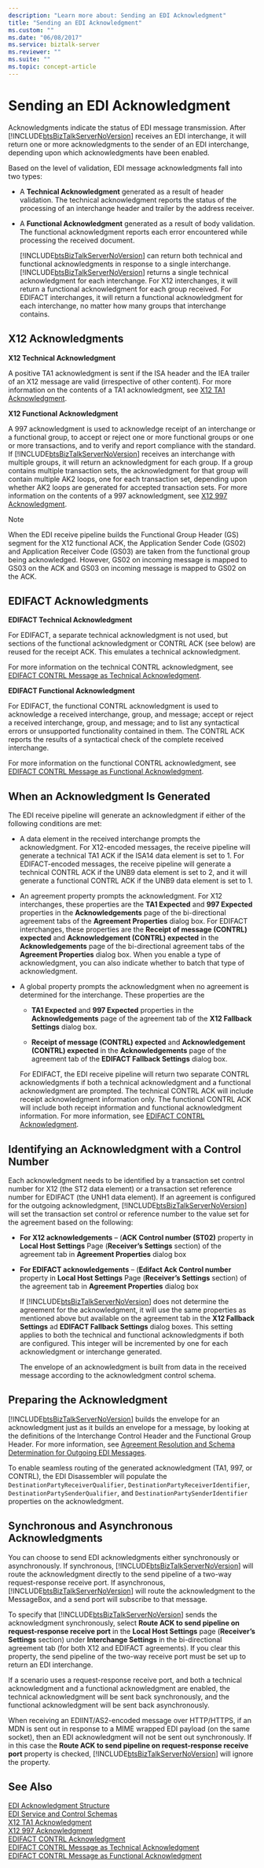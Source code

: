 ```yaml
---
description: "Learn more about: Sending an EDI Acknowledgment"
title: "Sending an EDI Acknowledgment"
ms.custom: ""
ms.date: "06/08/2017"
ms.service: biztalk-server
ms.reviewer: ""
ms.suite: ""
ms.topic: concept-article
---
```

# Sending an EDI Acknowledgment
Acknowledgments indicate the status of EDI message transmission. After [!INCLUDE[btsBizTalkServerNoVersion](../includes/btsbiztalkservernoversion-md.md)] receives an EDI interchange, it will return one or more acknowledgments to the sender of an EDI interchange, depending upon which acknowledgments have been enabled.  
  
 Based on the level of validation, EDI message acknowledgments fall into two types:  
  
- A **Technical Acknowledgment** generated as a result of header validation. The technical acknowledgment reports the status of the processing of an interchange header and trailer by the address receiver.  
  
- A **Functional Acknowledgment** generated as a result of body validation. The functional acknowledgment reports each error encountered while processing the received document.  
  
  [!INCLUDE[btsBizTalkServerNoVersion](../includes/btsbiztalkservernoversion-md.md)] can return both technical and functional acknowledgments in response to a single interchange. [!INCLUDE[btsBizTalkServerNoVersion](../includes/btsbiztalkservernoversion-md.md)] returns a single technical acknowledgment for each interchange. For X12 interchanges, it will return a functional acknowledgment for each group received. For EDIFACT interchanges, it will return a functional acknowledgment for each interchange, no matter how many groups that interchange contains.  
  
## X12 Acknowledgments  
 **X12 Technical Acknowledgment**  
  
 A positive TA1 acknowledgment is sent if the ISA header and the IEA trailer of an X12 message are valid (irrespective of other content). For more information on the contents of a TA1 acknowledgment, see [X12 TA1 Acknowledgment](../core/x12-ta1-acknowledgment.md).  
  
 **X12 Functional Acknowledgment**  
  
 A 997 acknowledgment is used to acknowledge receipt of an interchange or a functional group, to accept or reject one or more functional groups or one or more transactions, and to verify and report compliance with the standard. If [!INCLUDE[btsBizTalkServerNoVersion](../includes/btsbiztalkservernoversion-md.md)] receives an interchange with multiple groups, it will return an acknowledgment for each group. If a group contains multiple transaction sets, the acknowledgment for that group will contain multiple AK2 loops, one for each transaction set, depending upon whether AK2 loops are generated for accepted transaction sets. For more information on the contents of a 997 acknowledgment, see [X12 997 Acknowledgment](../core/x12-997-acknowledgment.md).  
  
> [!NOTE]
>  When the EDI receive pipeline builds the Functional Group Header (GS) segment for the X12 functional ACK, the Application Sender Code (GS02) and Application Receiver Code (GS03) are taken from the functional group being acknowledged. However, GS02 on incoming message is mapped to GS03 on the ACK and GS03 on incoming message is mapped to GS02 on the ACK.  
  
## EDIFACT Acknowledgments  
 **EDIFACT Technical Acknowledgment**  
  
 For EDIFACT, a separate technical acknowledgment is not used, but sections of the functional acknowledgment or CONTRL ACK (see below) are reused for the receipt ACK. This emulates a technical acknowledgment.  
  
 For more information on the technical CONTRL acknowledgment, see [EDIFACT CONTRL Message as Technical Acknowledgment](../core/edifact-contrl-message-as-technical-acknowledgment.md).  
  
 **EDIFACT Functional Acknowledgment**  
  
 For EDIFACT, the functional CONTRL acknowledgment is used to acknowledge a received interchange, group, and message; accept or reject a received interchange, group, and message; and to list any syntactical errors or unsupported functionality contained in them. The CONTRL ACK reports the results of a syntactical check of the complete received interchange.  
  
 For more information on the functional CONTRL acknowledgment, see [EDIFACT CONTRL Message as Functional Acknowledgment](../core/edifact-contrl-message-as-functional-acknowledgment.md).  
  
## When an Acknowledgment Is Generated  
 The EDI receive pipeline will generate an acknowledgment if either of the following conditions are met:  
  
- A data element in the received interchange prompts the acknowledgment. For X12-encoded messages, the receive pipeline will generate a technical TA1 ACK if the ISA14 data element is set to 1. For EDIFACT-encoded messages, the receive pipeline will generate a technical CONTRL ACK if the UNB9 data element is set to 2, and it will generate a functional CONTRL ACK if the UNB9 data element is set to 1.  
  
- An agreement property prompts the acknowledgment. For X12 interchanges, these properties are the **TA1 Expected** and **997 Expected** properties in the **Acknowledgements** page of the bi-directional agreement tabs of the **Agreement Properties** dialog box. For EDIFACT interchanges, these properties are the **Receipt of message (CONTRL) expected** and **Acknowledgement (CONTRL) expected** in the **Acknowledgements** page of the bi-directional agreement tabs of the **Agreement Properties** dialog box. When you enable a type of acknowledgment, you can also indicate whether to batch that type of acknowledgment.  
  
- A global property prompts the acknowledgment when no agreement is determined for the interchange. These properties are the  
  
  -   **TA1 Expected** and **997 Expected** properties in the **Acknowledgements** page of the agreement tab of the **X12 Fallback Settings** dialog box.  
  
  -   **Receipt of message (CONTRL) expected** and **Acknowledgement (CONTRL) expected** in the **Acknowledgements** page of the agreement tab of the **EDIFACT Fallback Settings** dialog box.  
  
  For EDIFACT, the EDI receive pipeline will return two separate CONTRL acknowledgments if both a technical acknowledgment and a functional acknowledgment are prompted. The technical CONTRL ACK will include receipt acknowledgment information only. The functional CONTRL ACK will include both receipt information and functional acknowledgment information. For more information, see [EDIFACT CONTRL Acknowledgment](../core/edifact-contrl-acknowledgment.md).  
  
## Identifying an Acknowledgment with a Control Number  
 Each acknowledgment needs to be identified by a transaction set control number for X12 (the ST2 data element) or a transaction set reference number for EDIFACT (the UNH1 data element). If an agreement is configured for the outgoing acknowledgment, [!INCLUDE[btsBizTalkServerNoVersion](../includes/btsbiztalkservernoversion-md.md)] will set the transaction set control or reference number to the value set for the agreement based on the following:  
  
- **For X12 acknowledgements** – (**ACK Control number (ST02)** property in **Local Host Settings** Page (**Receiver’s Settings** section) of the agreement tab in **Agreement Properties** dialog box  
  
- **For EDIFACT acknowledgements** – (**Edifact Ack Control number** property in **Local Host Settings** Page (**Receiver’s Settings** section) of the agreement tab in **Agreement Properties** dialog box  
  
  If [!INCLUDE[btsBizTalkServerNoVersion](../includes/btsbiztalkservernoversion-md.md)] does not determine the agreement for the acknowledgment, it will use the same properties as mentioned above but available on the agreement tab in the **X12 Fallback Settings** ad **EDIFACT Fallback Settings** dialog boxes. This setting applies to both the technical and functional acknowledgments if both are configured. This integer will be incremented by one for each acknowledgment or interchange generated.  
  
  The envelope of an acknowledgment is built from data in the received message according to the acknowledgment control schema.  
  
## Preparing the Acknowledgment  
 [!INCLUDE[btsBizTalkServerNoVersion](../includes/btsbiztalkservernoversion-md.md)] builds the envelope for an acknowledgment just as it builds an envelope for a message, by looking at the definitions of the Interchange Control Header and the Functional Group Header. For more information, see [Agreement Resolution and Schema Determination for Outgoing EDI Messages](../core/agreement-resolution-and-schema-determination-for-outgoing-edi-messages.md).  
  
 To enable seamless routing of the generated acknowledgment (TA1, 997, or CONTRL), the EDI Disassembler will populate the `DestinationPartyReceiverQualifier`, `DestinationPartyReceiverIdentifier`, `DestinationPartySenderQualifier`, and `DestinationPartySenderIdentifier` properties on the acknowledgment.  
  
## Synchronous and Asynchronous Acknowledgments  
 You can choose to send EDI acknowledgments either synchronously or asynchronously. If synchronous, [!INCLUDE[btsBizTalkServerNoVersion](../includes/btsbiztalkservernoversion-md.md)] will route the acknowledgment directly to the send pipeline of a two-way request-response receive port. If asynchronous, [!INCLUDE[btsBizTalkServerNoVersion](../includes/btsbiztalkservernoversion-md.md)] will route the acknowledgment to the MessageBox, and a send port will subscribe to that message.  
  
 To specify that [!INCLUDE[btsBizTalkServerNoVersion](../includes/btsbiztalkservernoversion-md.md)] sends the acknowledgment synchronously, select **Route ACK to send pipeline on request-response receive port** in the **Local Host Settings** page (**Receiver’s Settings** section) under **Interchange Settings** in the bi-directional agreement tab (for both X12 and EDIFACT agreements). If you clear this property, the send pipeline of the two-way receive port must be set up to return an EDI interchange.  
  
 If a scenario uses a request-response receive port, and both a technical acknowledgment and a functional acknowledgment are enabled, the technical acknowledgment will be sent back synchronously, and the functional acknowledgment will be sent back asynchronously.  
  
 When receiving an EDIINT/AS2-encoded message over HTTP/HTTPS, if an MDN is sent out in response to a MIME wrapped EDI payload (on the same socket), then an EDI acknowledgment will not be sent out synchronously. If in this case the **Route ACK to send pipeline on request-response receive port** property is checked, [!INCLUDE[btsBizTalkServerNoVersion](../includes/btsbiztalkservernoversion-md.md)] will ignore the property.  
  
## See Also  
 [EDI Acknowledgment Structure](../core/edi-acknowledgment-structure.md)   
 [EDI Service and Control Schemas](../core/edi-service-and-control-schemas.md)   
 [X12 TA1 Acknowledgment](../core/x12-ta1-acknowledgment.md)   
 [X12 997 Acknowledgment](../core/x12-997-acknowledgment.md)   
 [EDIFACT CONTRL Acknowledgment](../core/edifact-contrl-acknowledgment.md)   
 [EDIFACT CONTRL Message as Technical Acknowledgment](../core/edifact-contrl-message-as-technical-acknowledgment.md)   
 [EDIFACT CONTRL Message as Functional Acknowledgment](../core/edifact-contrl-message-as-functional-acknowledgment.md)
